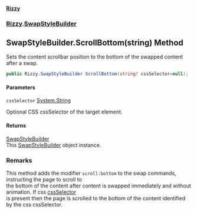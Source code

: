 #### [Rizzy](index.md 'index')
### [Rizzy](Rizzy.md 'Rizzy').[SwapStyleBuilder](Rizzy.SwapStyleBuilder.md 'Rizzy.SwapStyleBuilder')

## SwapStyleBuilder.ScrollBottom(string) Method

Sets the content scrollbar position to the bottom of the swapped content after a swap.

```csharp
public Rizzy.SwapStyleBuilder ScrollBottom(string? cssSelector=null);
```
#### Parameters

<a name='Rizzy.SwapStyleBuilder.ScrollBottom(string).cssSelector'></a>

`cssSelector` [System.String](https://docs.microsoft.com/en-us/dotnet/api/System.String 'System.String')

Optional CSS cssSelector of the target element.

#### Returns
[SwapStyleBuilder](Rizzy.SwapStyleBuilder.md 'Rizzy.SwapStyleBuilder')  
This [SwapStyleBuilder](Rizzy.SwapStyleBuilder.md 'Rizzy.SwapStyleBuilder') object instance.

### Remarks
This method adds the modifier `scroll:bottom` to the swap commands, instructing the page to scroll to  
the bottom of the content after content is swapped immediately and without animation. If css [cssSelector](Rizzy.SwapStyleBuilder.ScrollBottom(string).md#Rizzy.SwapStyleBuilder.ScrollBottom(string).cssSelector 'Rizzy.SwapStyleBuilder.ScrollBottom(string).cssSelector')  
is present then the page is scrolled to the bottom of the content identified by the css cssSelector.